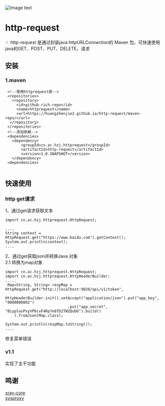 
![Image text](https://github.com/HUANGZHENJIE2/RocketX/raw/main/resources/app.ico)
# http-request
☞ http-request 是通过封装java httpURLConnection的 Maven 包，可快速使用java的GET、POST、PUT、DELETE，请求
## 安装
### 1.maven
```
 <!--使用httprequest源-->
 <repositories>
   <repository>
     <id>github-rich-repo</id>
     <name>httprequest</name>
     <url>https://huangzhenjie2.github.io/http-request/maven-repo/</url>
  </repository>
 </repositories>
 <!--添加依赖-->
 <dependencies>
   <dependency>
       <groupId>cn.ac.hzj.httprequest</groupId>
       <artifactId>http-request</artifactId>
       <version>1.0-SNAPSHOT</version>
   </dependency>
 <dependencies>
  
```
## 快速使用
### http get请求
1、通过get请求获取文本
```
import cn.ac.hzj.httprequest.HttpRequest;

....
String context = HttpRequest.get("https://www.baidu.com").getContext();
System.out.println(context);
....
```
2、通过get获取json并转换Java 对象  
2.1 转换为map对象
```
import cn.ac.hzj.httprequest.HttpRequest;
import cn.ac.hzj.httprequest.HttpHeaderBuilder;
.....
 Map<String, String> respMap = HttpRequest.get("http://localhost:9020/api/v1/token",
    HttpHeaderBuilder.init().setAccept("application/json").put("app_key", "0000000002")
                            .put("app_secret", "BiyplosPxyVP6cvF4Rp7e8TD2TWZQuUG").build()
    ).fromJson(Map.class);
        
System.out.println(respMap.toString());
....
```
修复菜单错误
### v1.1 
实现了主干功能
## 鸣谢
[xray-core](https://github.com/XTLS/Xray-core)  
[sysproxy](https://github.com/Noisyfox/sysproxy)  

